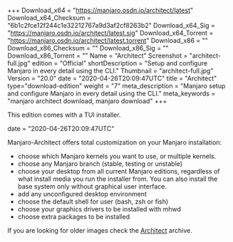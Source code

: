 +++
Download_x64 = "https://manjaro.osdn.io/architect/latest"
Download_x64_Checksum = "6b1c2fce12f244c1e32212767a9d3af2cf8263b2"
Download_x64_Sig = "https://manjaro.osdn.io/architect/latest.sig"
Download_x64_Torrent = "https://manjaro.osdn.io/architect/latest.torrent"
Download_x86 = ""
Download_x86_Checksum = ""
Download_x86_Sig = ""
Download_x86_Torrent = ""
Name = "Architect"
Screenshot = "architect-full.jpg"
edition = "Official"
shortDescription = "Setup and configure Manjaro in every detail using the CLI."
Thumbnail = "architect-full.jpg"
Version = "20.0"
date = "2020-04-26T20:09:47UTC"
title = "Architect"
type="download-edition"
weight = "7"
meta_description = "Manjaro setup and configure Manjaro in every detail using the CLI."
meta_keywords = "manjaro architect download, manjaro download"
+++

This edition comes with a TUI installer.

date = "2020-04-26T20:09:47UTC"

Manjaro-Architect offers total customization on your Manjaro installation:

- choose which Manjaro kernels you want to use, or multiple kernels.
- choose any Manjaro branch (stable, testing or unstable)
- choose your desktop from all current Manjaro editions, regardless of what install media you run the installer from. You can also install the base system only without graphical user interface.
- add any unconfigured desktop environment
- choose the default shell for user (bash, zsh or fish)
- choose your graphics drivers to be installed with mhwd
- choose extra packages to be installed

If you are looking for older images check the [Architect](https://osdn.net/projects/manjaro-archive/storage/architect/) archive.
